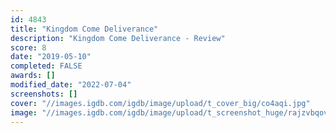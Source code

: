 ```yaml
---
id: 4843
title: "Kingdom Come Deliverance"
description: "Kingdom Come Deliverance - Review"
score: 8
date: "2019-05-10"
completed: FALSE
awards: []
modified_date: "2022-07-04"
screenshots: []
cover: "//images.igdb.com/igdb/image/upload/t_cover_big/co4aqi.jpg"
image: "//images.igdb.com/igdb/image/upload/t_screenshot_huge/rajzvbqovrcbdykkqpaz.jpg"
---
```

